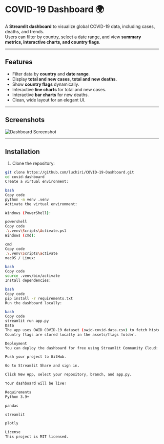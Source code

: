 # COVID-19 Dashboard 🌍

A **Streamlit dashboard** to visualize global COVID-19 data, including cases, deaths, and trends.  
Users can filter by country, select a date range, and view **summary metrics, interactive charts, and country flags**.

---

## Features

- Filter data by **country** and **date range**.
- Display **total and new cases**, **total and new deaths**.
- Show **country flags** dynamically.
- Interactive **line charts** for total and new cases.
- Interactive **bar charts** for new deaths.
- Clean, wide layout for an elegant UI.

---

## Screenshots

![Dashboard Screenshot](assets/screenshot.png)  

---

## Installation

1. Clone the repository:

```bash
git clone https://github.com/luchiri/COVID-19-Dashboard.git
cd covid-dashboard
Create a virtual environment:

bash
Copy code
python -m venv .venv
Activate the virtual environment:

Windows (PowerShell):

powershell
Copy code
.\.venv\Scripts\Activate.ps1
Windows (cmd):

cmd
Copy code
.\.venv\Scripts\activate
macOS / Linux:

bash
Copy code
source .venv/bin/activate
Install dependencies:

bash
Copy code
pip install -r requirements.txt
Run the dashboard locally:

bash
Copy code
streamlit run app.py
Data
The app uses OWID COVID-19 dataset (owid-covid-data.csv) to fetch historical data for each country.
Country flags are stored locally in the assets/flags folder.

Deployment
You can deploy the dashboard for free using Streamlit Community Cloud:

Push your project to GitHub.

Go to Streamlit Share and sign in.

Click New App, select your repository, branch, and app.py.

Your dashboard will be live!

Requirements
Python 3.9+

pandas

streamlit

plotly

License
This project is MIT licensed.
